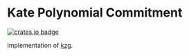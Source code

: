# Kate Polynomial Commitment
[![crates.io badge](https://img.shields.io/crates/v/zero-kzg.svg)](https://crates.io/crates/zero-kzg)

Implementation of [kzg](https://www.iacr.org/archive/asiacrypt2010/6477178/6477178.pdf).
